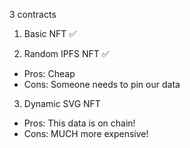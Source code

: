 3 contracts

1. Basic NFT ✅

2. Random IPFS NFT ✅
- Pros: Cheap
- Cons: Someone needs to pin our data

3. Dynamic SVG NFT
- Pros: This data is on chain!
- Cons: MUCH more expensive!